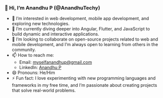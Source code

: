### 👋 Hi, I’m Anandhu P (@AnandhuTechy)

- 👀 I’m interested in web development, mobile app development, and exploring new technologies.
- 🌱 I’m currently diving deeper into Angular, Flutter, and JavaScript to build dynamic and interactive applications.
- 💞️ I’m looking to collaborate on open-source projects related to web and mobile development, and I’m always open to learning from others in the community.
- 📫 How to reach me: 
  - Email: myselfanandhup@gmail.com
  - LinkedIn: [Anandhu P](https://www.linkedin.com/in/anandhu-p/)
- 😄 Pronouns: He/Him
- ⚡ Fun fact: I love experimenting with new programming languages and frameworks in my free time, and I’m passionate about creating projects that solve real-world problems.

<!---
AnandhuTechy/AnandhuTechy is a ✨ special ✨ repository because its `README.md` (this file) appears on your GitHub profile.
You can click the Preview link to take a look at your changes.
--->
